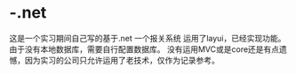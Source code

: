 # -.net
这是一个实习期间自己写的基于.net 一个报关系统
运用了layui，已经实现功能。由于没有本地数据库，需要自行配置数据库。
没有运用MVC或是core还是有点遗憾，因为实习的公司只允许运用了老技术，仅作为记录参考。